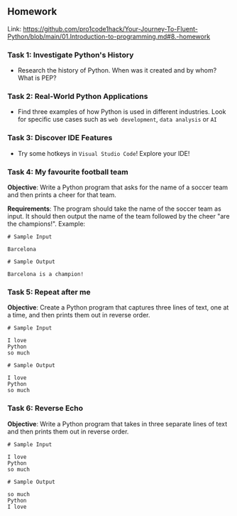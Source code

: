 ## Homework

Link: https://github.com/pro1code1hack/Your-Journey-To-Fluent-Python/blob/main/01.Introduction-to-programming.md#8.-homework

### Task 1: Investigate Python's History

- Research the history of Python. When was it created and by whom? What is PEP?

### Task 2: Real-World Python Applications

- Find three examples of how Python is used in different industries. Look for specific use cases such
  as `web development`, `data analysis` or `AI`

### Task 3: Discover IDE Features

- Try some hotkeys in `Visual Studio Code`! Explore your IDE!

### Task 4: My favourite football team

**Objective**: Write a Python program that asks for the name of a soccer team and then prints a cheer for that team.

**Requirements**:
The program should take the name of the soccer team as input.
It should then output the name of the team followed by the cheer "are the champions!".
Example:

```
# Sample Input

Barcelona

# Sample Output

Barcelona is a champion!
```

### Task 5: Repeat after me

**Objective**: Create a Python program that captures three lines of text, one at a time, and then prints them out in
reverse order.

```
# Sample Input

I love
Python
so much

# Sample Output

I love
Python
so much
```

### Task 6: Reverse Echo

**Objective**: Write a Python program that takes in three separate lines of text and then prints them out in reverse
order.

```
# Sample Input

I love
Python
so much

# Sample Output

so much
Python
I love
```